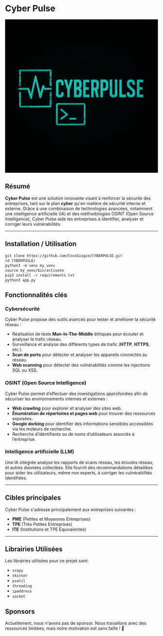 # **Cyber Pulse**

![Cyber Pulse Logo](/static/cyberpulse_logo.png "Cyber Pulse Logo")

## **Résumé**
**Cyber Pulse** est une solution innovante visant à renforcer la sécurité des entreprises, tant sur le plan **cyber** qu'en matière de sécurité interne et externe. Grâce à une combinaison de technologies avancées, notamment une intelligence artificielle (IA) et des méthodologies OSINT (Open Source Intelligence), Cyber Pulse aide les entreprises à identifier, analyser et corriger leurs vulnérabilités.

---

## **Installation / Utilisation**
```
git clone https://github.com/CocoGiogio/CYBERPULSE.git
cd CYBERPUSLE/
python3 -m venv my_venv
source my_venv/bin/activate
pip3 install -r requirements.txt
python3 app.py
```

## **Fonctionnalités clés**

### **Cybersécurité**
Cyber Pulse propose des outils avancés pour tester et améliorer la sécurité réseau :  
- Réalisation de tests **Man-In-The-Middle** éthiques pour écouter et analyser le trafic réseau.  
- Surveillance et analyse des différents types de trafic (**HTTP**, **HTTPS**, etc.).  
- **Scan de ports** pour détecter et analyser les appareils connectés au réseau.  
- **Web scanning** pour détecter des vulnérabilités comme les injections SQL ou XSS.  

### **OSINT (Open Source Intelligence)**
Cyber Pulse permet d’effectuer des investigations approfondies afin de sécuriser les environnements internes et externes :  
- **Web crawling** pour explorer et analyser des sites web.  
- **Énumération de répertoires et pages web** pour trouver des ressources exposées.  
- **Google dorking** pour identifier des informations sensibles accessibles via les moteurs de recherche.  
- Recherche d’identifiants ou de noms d’utilisateurs associés à l’entreprise.  

### **Intelligence artificielle (LLM)**
Une IA intégrée analyse les rapports de scans réseau, les écoutes réseau, et autres données collectées. Elle fournit des recommandations détaillées pour aider les utilisateurs, même non experts, à corriger les vulnérabilités identifiées.

---

## **Cibles principales**
Cyber Pulse s'adresse principalement aux entreprises suivantes :  
- **PME** (Petites et Moyennes Entreprises)  
- **TPE** (Très Petites Entreprises)  
- **ITE** (Institutions et TPE Équivalentes)  

---

## **Librairies Utilisées**
Les librairies utilisées pour ce projet sont:
- `scapy`
- `tkinter`
- `psutil`
- `threading`
- `ipaddress`
- `socket`

## **Sponsors**
Actuellement, nous n'avons pas de sponsor. Nous travaillons avec des ressources limitées, mais notre motivation est sans faille ! 🙁
